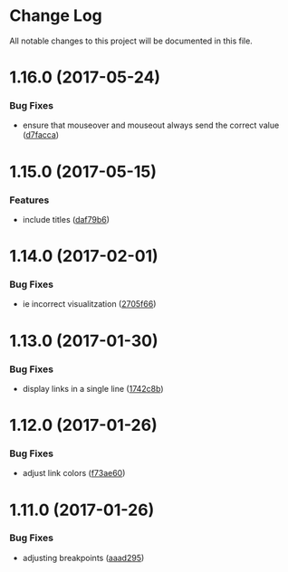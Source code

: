 # Change Log

All notable changes to this project will be documented in this file.

<a name="1.16.0"></a>
# 1.16.0 (2017-05-24)


### Bug Fixes

* ensure that mouseover and mouseout always send the correct value ([d7facca](https://github.com/SUI-Components/sui-components/commit/d7facca))



<a name="1.15.0"></a>
# 1.15.0 (2017-05-15)


### Features

* include titles ([daf79b6](https://github.com/SUI-Components/sui-components/commit/daf79b6))



<a name="1.14.0"></a>
# 1.14.0 (2017-02-01)


### Bug Fixes

* ie incorrect visualitzation ([2705f66](https://github.com/SUI-Components/sui-components/commit/2705f66))



<a name="1.13.0"></a>
# 1.13.0 (2017-01-30)


### Bug Fixes

* display links in a single line ([1742c8b](https://github.com/SUI-Components/sui-components/commit/1742c8b))



<a name="1.12.0"></a>
# 1.12.0 (2017-01-26)


### Bug Fixes

* adjust link colors ([f73ae60](https://github.com/SUI-Components/sui-components/commit/f73ae60))



<a name="1.11.0"></a>
# 1.11.0 (2017-01-26)


### Bug Fixes

* adjusting breakpoints ([aaad295](https://github.com/SUI-Components/sui-components/commit/aaad295))



